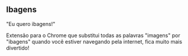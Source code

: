 ## Ibagens

"Eu quero ibagens!"

Extensão para o Chrome que substitui todas as palavras "imagens" por "ibagens" quando você estiver navegando pela internet, fica muito mais divertido!